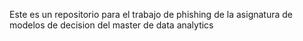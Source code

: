 Este es un repositorio para el trabajo de phishing de la asignatura de modelos de decision del master de data analytics